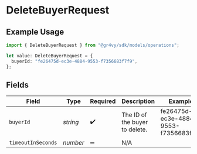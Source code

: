 # DeleteBuyerRequest

## Example Usage

```typescript
import { DeleteBuyerRequest } from "@gr4vy/sdk/models/operations";

let value: DeleteBuyerRequest = {
  buyerId: "fe26475d-ec3e-4884-9553-f7356683f7f9",
};
```

## Fields

| Field                                | Type                                 | Required                             | Description                          | Example                              |
| ------------------------------------ | ------------------------------------ | ------------------------------------ | ------------------------------------ | ------------------------------------ |
| `buyerId`                            | *string*                             | :heavy_check_mark:                   | The ID of the buyer to delete.       | fe26475d-ec3e-4884-9553-f7356683f7f9 |
| `timeoutInSeconds`                   | *number*                             | :heavy_minus_sign:                   | N/A                                  |                                      |
